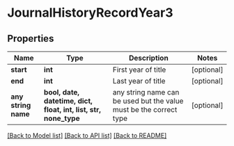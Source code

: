 # JournalHistoryRecordYear3


## Properties
Name | Type | Description | Notes
------------ | ------------- | ------------- | -------------
**start** | **int** | First year of title | [optional] 
**end** | **int** | Last year of title | [optional] 
**any string name** | **bool, date, datetime, dict, float, int, list, str, none_type** | any string name can be used but the value must be the correct type | [optional]

[[Back to Model list]](../README.md#documentation-for-models) [[Back to API list]](../README.md#documentation-for-api-endpoints) [[Back to README]](../README.md)


